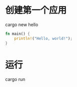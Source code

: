 # 创建第一个应用
cargo new hello

```rust
fn main() {
    println!("Hello, world!");
}
```

# 运行
cargo run
